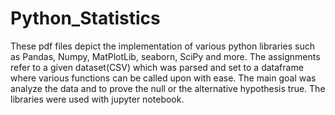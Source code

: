 # Python_Statistics

These pdf files depict the implementation of various python libraries such as Pandas, Numpy, MatPlotLib, seaborn, SciPy and more. 
The assignments refer to a given dataset(CSV) which was parsed and set to a dataframe where various functions can be called upon with ease. 
The main goal was analyze the data and to prove the null or the alternative hypothesis true. The libraries were used with jupyter notebook. 
